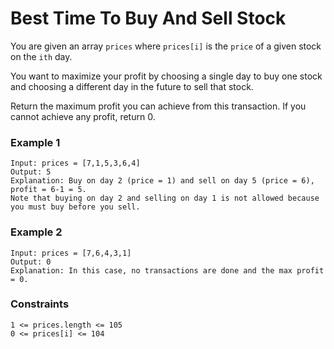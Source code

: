 # Best Time To Buy And Sell Stock

You are given an array `prices` where `prices[i]` is the `price` of a given stock on the `ith` day.

You want to maximize your profit by choosing a single day to buy one stock and choosing a different day in the future to sell that stock.

Return the maximum profit you can achieve from this transaction. 
If you cannot achieve any profit, return 0.


### Example 1
```
Input: prices = [7,1,5,3,6,4]
Output: 5
Explanation: Buy on day 2 (price = 1) and sell on day 5 (price = 6), profit = 6-1 = 5.
Note that buying on day 2 and selling on day 1 is not allowed because you must buy before you sell.
```

### Example 2
```
Input: prices = [7,6,4,3,1]
Output: 0
Explanation: In this case, no transactions are done and the max profit = 0.
``` 

### Constraints
```
1 <= prices.length <= 105
0 <= prices[i] <= 104
```